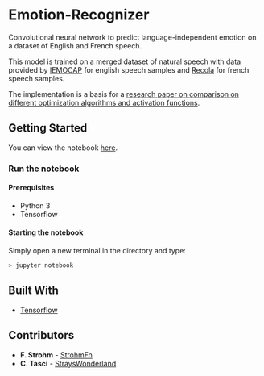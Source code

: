 # Emotion-Recognizer
Convolutional neural network to predict language-independent emotion on a dataset of English and French speech. 

This model is trained on a merged dataset of natural speech with data provided by [IEMOCAP](https://sail.usc.edu/iemocap/ "The Interactive Emotional Dyadic Motion Capture (IEMOCAP) Database") for english speech samples and [Recola](https://recola.hepforge.org/ "Recola: Recursive Computation of 1-Loop Amplitudes") for french speech samples.

The implementation is a basis for a [research paper on comparison on different optimization algorithms and activation functions](https://github.com/nymvno/Emotion-Recognizer/blob/master/Language-independent%20Emotion%20Recognition%20from%20Speech.pdf "Language-independent Emotion Recognition from Speech").

## Getting Started
You can view the notebook [here](https://github.com/nymvno/EmotionRecognizer/blob/master/CNN%20SpeechRecognition.ipynb).
### Run the notebook
#### Prerequisites
- Python 3
- Tensorflow

#### Starting the notebook
Simply open a new terminal in the directory and type:
```bash
> jupyter notebook
```

## Built With

* [Tensorflow](https://www.tensorflow.org/)

## Contributors

* **F. Strohm** - [StrohmFn](https://github.com/StrohmFn)
* **C. Tasci** - [StraysWonderland](https://github.com/StraysWonderland)
